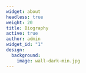```yaml
---
widget: about
headless: true
weight: 20
title: Biography
active: true
author: admin
widget_id: "1"
design:
  background:
    image: wall-dark-min.jpg
---
```


